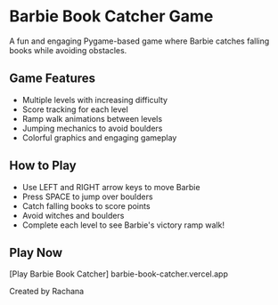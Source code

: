 # Barbie Book Catcher Game

A fun and engaging Pygame-based game where Barbie catches falling books while avoiding obstacles.

## Game Features
- Multiple levels with increasing difficulty
- Score tracking for each level
- Ramp walk animations between levels
- Jumping mechanics to avoid boulders
- Colorful graphics and engaging gameplay

## How to Play
- Use LEFT and RIGHT arrow keys to move Barbie
- Press SPACE to jump over boulders
- Catch falling books to score points
- Avoid witches and boulders
- Complete each level to see Barbie's victory ramp walk!

## Play Now
[Play Barbie Book Catcher] barbie-book-catcher.vercel.app


Created by Rachana
